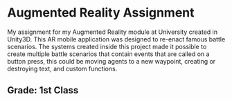 # Augmented Reality Assignment
My assignment for my Augmented Reality module at University created in Unity3D. This AR mobile application was designed to re-enact famous battle scenarios. The systems created inside this project made it possible to create multiple battle scenarios that contain events that are called on a button press, this could be moving agents to a new waypoint, creating or destroying text, and custom functions.

## Grade: 1st Class
